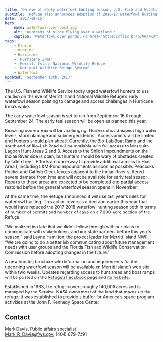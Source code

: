 ```yaml
---
title: 'On eve of early waterfowl hunting season, U.S. Fish and Wildlife Service’s Merritt Island NWR urges caution related to Hurricane Irma damage'
subtitle: 'Refuge also announces adoption of 2016-17 waterfowl hunting rules, reversing changes planned for upcoming hunting season'
date: '2017-09-15'
hero:
    name: waterfowl-over-pond.jpg
    alt: 'Hundreds of birds flying over a wetland.'
    caption: 'Waterfowl over ponds. <a href="https://flic.kr/p/VWs7RD">Photo</a> by Kathy Landini, USDA.'
tags:
    - Florida
    - Hunting
    - Hurricane
    - 'Hurricane Irma'
    - 'Merritt Island National Wildlife Refuge'
    - 'National Wildlife Refuge System'
    - Waterfowl
updated: 'September 15th, 2017'
---
```


The U.S. Fish and Wildlife Service today urged waterfowl hunters to use caution on the eve of
Merritt Island National Wildlife Refuge’s early waterfowl season pointing to damage and access
challenges in Hurricane Irma’s wake.

The early waterfowl season is set to run from September 16 through September 24. The early
teal season will be open as planned this year.

Reaching some areas will be challenging. Hunters should expect high water levels, storm
damage and submerged debris.  Access points will be limited and hunters should plan ahead.
Currently, the Bio-Lab Boat Ramp and the south end of Bio-Lab Road will be available with full
access to Mosquito Lagoon Hunt Areas 2 and 3. Access to the Shiloh impoundments on the
Indian River side is open, but hunters should be wary of obstacles created by fallen trees. Efforts
are underway to provide additional access to Hunt Area 1, including L&amp;M-Pond impoundments
as soon as possible. Peacocks Pocket and Catfish Creek levees adjacent to the Indian River
suffered severe damage from Irma and will not be available for early teal season. Repairs to
these areas are expected to be completed and partial access restored before the general waterfowl
season opens in November.

At the same time, the Refuge announced it will use last year’s rules for waterfowl hunting. This
action reverses a decision earlier this year that would have reduced the 2017-2018 waterfowl
hunting season both in terms of number of permits and number of days on a 7,000-acre section of
the Refuge.

“We realized too late that we didn’t follow through with our plans to communicate with
stakeholders, and our state partners before this year’s season,” said Layne Hamilton, the project
leader for Merritt Island NWR. “We are going to do a better job communicating about future
management needs with user groups and the Florida Fish and Wildlife Conservation Commission
before adopting changes in the future.”

A new hunting brochure with information and requirements for the upcoming waterfowl season
will be available on Merritt Island’s web site within two weeks. Updates regarding access to
hunt areas and boat ramps will be posted on the [Refuge’s Facebook page](https://www.facebook.com/MerrittIslandNWR/) and [its website](https://www.fws.gov/refuge/Merritt_Island/).

Established in 1963, the refuge covers roughly 140,000 acres and is managed by the Service.
NASA owns most of the land that makes up the refuge. It was established to provide a buffer for
America’s space program activities at the John F. Kennedy Space Center.

## Contact

Mark Davis, Public affairs specialist  
[Mark_R_Davis@fws.gov](mailto:Mark_R_Davis@fws.gov), (404) 679-7291
